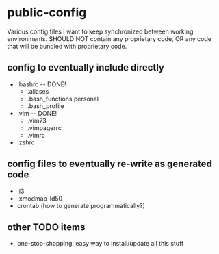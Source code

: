 public-config
=============

Various config files I want to keep synchronized between working environments. SHOULD NOT contain any proprietary code, OR any code that will be bundled with proprietary code.

config to eventually include directly
-----------

 * .bashrc -- DONE!
   * .aliases
   * .bash_functions.personal
   * .bash_profile
 * .vim -- DONE!
   * .vim73
   * .vimpagerrc
   * .vimrc
 * .zshrc

config files to eventually re-write as generated code
-----------
 * .i3
 * .xmodmap-ld50
 * crontab (how to generate programmatically?)

other TODO items
-----------
 * one-stop-shopping: easy way to install/update all this stuff
